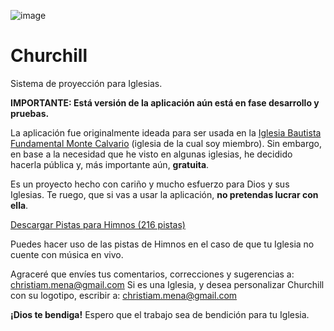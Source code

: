 ![image](https://github.com/xtiam57/churchill/blob/86f41969389e802a7ce99dd2857cd5747047323a/public/cover.png)

# Churchill
Sistema de proyección para Iglesias.

**IMPORTANTE: Está versión de la aplicación aún está en fase desarrollo y pruebas.**

La aplicación fue originalmente ideada para ser usada en la [Iglesia Bautista Fundamental Monte Calvario](https://www.facebook.com/IBFMonteCalvarioLima) (iglesia de la cual soy miembro). Sin embargo, en base a la necesidad que he visto en algunas iglesias, he decidido hacerla pública y, más importante aún, **gratuita**.

Es un proyecto hecho con cariño y mucho esfuerzo para Dios y sus Iglesias. Te ruego, que si vas a usar la aplicación, **no pretendas lucrar con ella**.

[Descargar Pistas para Himnos (216 pistas)](https://github.com/xtiam57/churchill/releases/download/untagged-584632e70985c222df32/himnos.zip)

Puedes hacer uso de las pistas de Himnos en el caso de que tu Iglesia no cuente con música en vivo.

Agraceré que envíes tus comentarios, correcciones y sugerencias a: christiam.mena@gmail.com
Si es una Iglesia, y desea personalizar Churchill con su logotipo, escribir a: christiam.mena@gmail.com

**¡Dios te bendiga!**
Espero que el trabajo sea de bendición para tu Iglesia.
